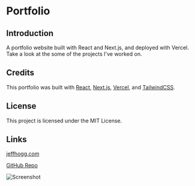 # Portfolio

## Introduction

A portfolio website built with React and Next.js, and deployed with Vercel. Take a look at the some of the projects I've worked on.

## Credits

This portfolio was built with [React](https://reactjs.org/), [Next.js](https://nextjs.org/), [Vercel](https://vercel.com/), and [TailwindCSS](https://tailwindcss.com/).

## License

This project is licensed under the MIT License.

## Links

[jeffhogg.com](https://www.jeffhogg.com)

[GitHub Repo](https://github.com/jeffreyehogg/portfolio)

![Screenshot](/client/public/images/portfolio.png)
